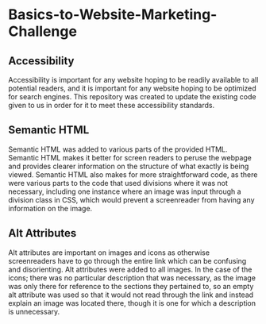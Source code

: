 # Basics-to-Website-Marketing-Challenge

## Accessibility
Accessibility is important for any website hoping to be readily available to all potential readers, and it is important for any website hoping to be optimized for search engines. This repository was created to update the existing code given to us in order for it to meet these accessibility standards.

## Semantic HTML
Semantic HTML was added to various parts of the provided HTML. Semantic HTML makes it better for screen readers to peruse the webpage and provides clearer information on the structure of what exactly is being viewed. Semantic HTML also makes for more straightforward code, as there were various parts to the code that used divisions where it was not necessary, including one instance where an image was input through a division class in CSS, which would prevent a screenreader from having any information on the image.

## Alt Attributes
Alt attributes are important on images and icons as otherwise screenreaders have to go through the entire link which can be confusing and disorienting. Alt attributes were added to all images. In the case of the icons; there was no particular description that was necessary, as the image was only there for reference to the sections they pertained to, so an empty alt attribute was used so that it would not read through the link and instead explain an image was located there, though it is one for which a description is unnecessary.
